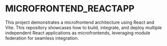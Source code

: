 # MICROFRONTEND_REACTAPP
This project demonstrates a microfrontend architecture using React and Vite. This repository showcases how to build, integrate, and deploy multiple independent React applications as microfrontends, leveraging module federation for seamless integration.
